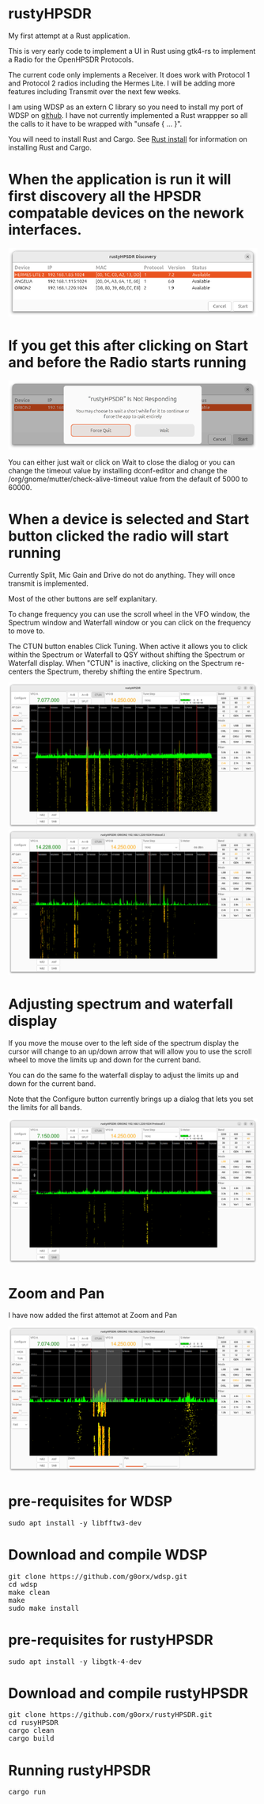 # rustyHPSDR

My first attempt at a Rust application.

This is very early code to implement a UI in Rust using gtk4-rs to implement a Radio for the OpenHPSDR Protocols.

The current code only implements a Receiver. It does work with Protocol 1 and Protocol 2 radios including the Hermes Lite. I will be adding more features including Transmit over the next few weeks.

I am using WDSP as an extern C library so you need to install my port of WDSP on [github](https://github.com/g0orx/wdsp.git). I have not currently implemented a Rust wrappper so all the calls to it have to be wrapped with "unsafe { ... }".

You will need to install Rust and Cargo. See [Rust install](https://www.rust-lang.org/tools/install) for information on installing Rust and Cargo.

# When the application is run it will first discovery all the HPSDR compatable devices on the nework interfaces.

<img src="https://github.com/g0orx/rustyHPSDR/blob/main/images/discovery.png">

# If you get this after clicking on Start and before the Radio starts running

<img src="https://github.com/g0orx/rustyHPSDR/blob/main/images/wait.png">

You can either just wait or click on Wait to close the dialog or you can change the timeout value by installing dconf-editor and change the /org/gnome/mutter/check-alive-timeout value from the default of 5000 to 60000.

# When a device is selected and Start button clicked the radio will start running

Currently Split, Mic Gain and Drive do not do anything. They will once transmit is implemented.

Most of the other buttons are self explanitary.

To change frequency you can use the scroll wheel in the VFO window, the Spectrum window and Waterfall window or you can click on the frequency to move to.

The CTUN button enables Click Tuning. When active it allows you to click within the Spectrum or Waterfall to QSY without shifting the Spectrum or Waterfall display. When "CTUN" is inactive, clicking on the Spectrum re-centers the Spectrum, thereby shifting the entire Spectrum. 

<img src="https://github.com/g0orx/rustyHPSDR/blob/main/images/screenshot1.png">

<img src="https://github.com/g0orx/rustyHPSDR/blob/main/images/screenshot2.png">

# Adjusting spectrum and waterfall display

If you move the mouse over to the left side of the spectrum display the cursor will change to an up/down arrow that will allow you to use the scroll wheel to move the limits up and down for the current band.

You can do the same fo the waterfall display to adjust the limits up and down for the current band.

Note that the Configure button currently brings up a dialog that lets you set the limits for all bands.

<img src="https://github.com/g0orx/rustyHPSDR/blob/main/images/cursor.png">

# Zoom and Pan

I have now added the first attemot at Zoom and Pan

<img src="https://github.com/g0orx/rustyHPSDR/blob/main/images/zoom1.png">

# pre-requisites for WDSP
<pre>
sudo apt install -y libfftw3-dev
</pre>

# Download and compile WDSP
<pre>
git clone https://github.com/g0orx/wdsp.git
cd wdsp
make clean
make
sudo make install
</pre>

# pre-requisites for rustyHPSDR
<pre>
sudo apt install -y libgtk-4-dev
</pre>

# Download and compile rustyHPSDR
<pre>
git clone https://github.com/g0orx/rustyHPSDR.git
cd rusyHPSDR
cargo clean
cargo build
</pre>

# Running rustyHPSDR
<pre>
cargo run
</pre>

